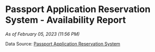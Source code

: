# Passport Application Reservation System - Availability Report

*As of February 05, 2023 (11:56 PM)*

Data Source: [Passport Application Reservation System](https://eservices.immigration.gov.lk:8443/appointment/pages/reservationApplication.xhtml)
